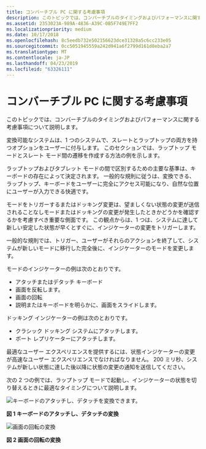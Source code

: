 ```yaml
---
title: コンバーチブル PC に関する考慮事項
description: このトピックでは、コンバーチブルのタイミングおよびパフォーマンスに関する考慮事項について説明します。
ms.assetid: 2353023A-989A-4836-A39C-0B5F749E7FF2
ms.localizationpriority: medium
ms.date: 10/17/2018
ms.openlocfilehash: 8c5eedb732e502156623dce31328a5c6cc233e05
ms.sourcegitcommit: 0cc5051945559a242d941a6f2799d161d8eba2a7
ms.translationtype: MT
ms.contentlocale: ja-JP
ms.lasthandoff: 04/23/2019
ms.locfileid: "63326111"
---
```

# <a name="considerations-for-convertibles"></a>コンバーチブル PC に関する考慮事項


このトピックでは、コンバーチブルのタイミングおよびパフォーマンスに関する考慮事項について説明します。

変換可能なシステムは、1 つのシステムで、スレートとラップトップの両方を持つオプションをユーザーに付与します。 このセクションでは、ラップトップ モードとスレート モード間の遷移を作成する方法の例を示します。

ラップトップおよびタブレット モードの間で区別するための主要な基準は、キーボードの存在によって決定されます。 一般的な規則に従うは、変換できる、ラップトップ、キーボードをユーザーに完全にアクセス可能になり、自然な位置にユーザーが入力できる快適です。

モードをトリガーするまたはドッキング変更は、望ましくない状態の変更が送信されることなしモードまたはドッキングの変更が発生したときかどうかを確認するかを考慮すべき重要な側面です。 この観点からは、1 つは、システムに達して新しい安定した状態が早くとすぐに、インジケーターの変更をトリガーします。

一般的な規則では、トリガー、ユーザーがそれらのアクションを終了して、システムが新しいモードに移行した完全後に、インジケーターのモードを変更します。

モードのインジケーターの例は次のとおりです。

-   アタッチまたはデタッチ キーボード
-   画面を反転します。
-   画面の回転
-   説明またはキーボードを明らかに、画面をスライドします。

ドッキング インジケーターの例は次のとおりです。

-   クラシック ドッキング システムにアタッチします。
-   ポート レプリケーターにアタッチします。

最適なユーザー エクスペリエンスを提供するには、状態インジケーターの変更が高速なユーザー エクスペリエンスでなければなりません。 200 ミリ秒、システムが新しい状態に達した後以降に状態の変更の通知を送信してください。

次の 2 つの例では、ラップトップ モードで起動し、インジケーターの状態を切り替えるときに最適なタイミングについて説明します。

![キーボードのアタッチし、デタッチを変換できます。](images/keyboardattachdetachconvertible.jpg)

**図 1 キーボードのアタッチし、デタッチの変換**

![画面の回転の変換](images/screenswivelconvertible.jpg)

**図 2 画面の回転の変換**

 

 




